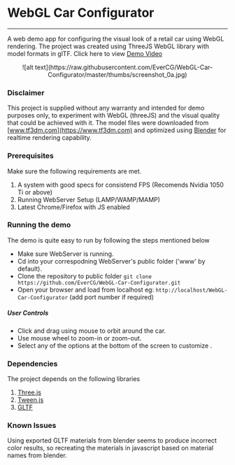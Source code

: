 # WebGL Car Configurator
---
A web demo app for configuring the visual look of a retail car using WebGL rendering. The project was created using ThreeJS WebGL library with model formats in glTF. Click here to view [Demo Video](https://player.vimeo.com/video/274876974)

<p align="center">
![alt text](https://raw.githubusercontent.com/EverCG/WebGL-Car-Configurator/master/thumbs/screenshot_0a.jpg)
</p>

### Disclaimer
This project is supplied without any warranty and intended for demo purposes only, to experiment with WebGL (threeJS) and the visual quality that could be achieved with it. The model files were downloaded from [www.tf3dm.com](https://www.tf3dm.com) and optimized using [Blender](https://www.blender.org) for realtime rendering capability.

### Prerequisites
Make sure the following requirements are met.
1. A system with good specs for consistend FPS (Recomends Nvidia 1050 Ti or above)
2. Running WebServer Setup (LAMP/WAMP/MAMP)
3. Latest Chrome/Firefox with JS enabled

### Running the demo
The demo is quite easy to run by following the steps mentioned below

* Make sure WebServer is running.
* Cd into your correspodning WebServer's public folder ('www' by default).
* Clone the repository to public folder `git clone https://github.com/EverCG/WebGL-Car-Configurator.git`
* Open your browser and load from localhost eg: `http://localhost/WebGL-Car-Configurator` (add port number if required)

##### User Controls
* Click and drag using mouse to orbit around the car.
* Use mouse wheel to zoom-in or zoom-out.
* Select any of the options at the bottom of the screen to customize .

### Dependencies
The project depends on the following libraries
1. [Three.js](https://github.com/mrdoob/three.js/)
2. [Tween.js](https://github.com/sole/tween.js/)
3. [GLTF](https://github.com/KhronosGroup/glTF)

### Known Issues
Using exported GLTF materials from blender seems to produce incorrect color results, so recreating the materials in javascript based on material names from blender.